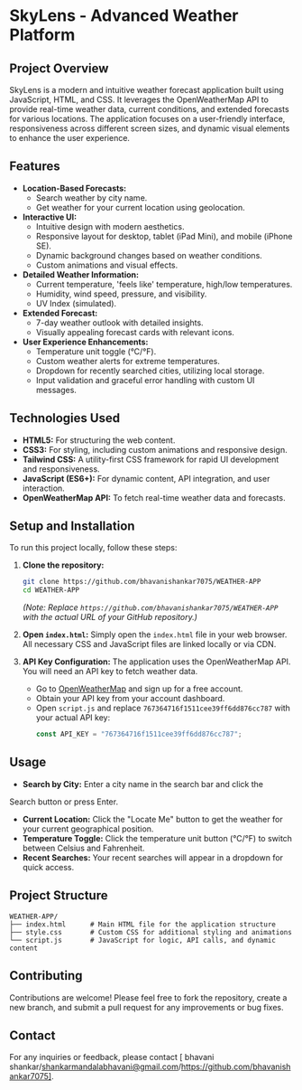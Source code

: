 # SkyLens - Advanced Weather Platform

## Project Overview

SkyLens is a modern and intuitive weather forecast application built using JavaScript, HTML, and CSS. It leverages the OpenWeatherMap API to provide real-time weather data, current conditions, and extended forecasts for various locations. The application focuses on a user-friendly interface, responsiveness across different screen sizes, and dynamic visual elements to enhance the user experience.

## Features

*   **Location-Based Forecasts:**
    *   Search weather by city name.
    *   Get weather for your current location using geolocation.
*   **Interactive UI:**
    *   Intuitive design with modern aesthetics.
    *   Responsive layout for desktop, tablet (iPad Mini), and mobile (iPhone SE).
    *   Dynamic background changes based on weather conditions.
    *   Custom animations and visual effects.
*   **Detailed Weather Information:**
    *   Current temperature, 'feels like' temperature, high/low temperatures.
    *   Humidity, wind speed, pressure, and visibility.
    *   UV Index (simulated).
*   **Extended Forecast:**
    *   7-day weather outlook with detailed insights.
    *   Visually appealing forecast cards with relevant icons.
*   **User Experience Enhancements:**
    *   Temperature unit toggle (°C/°F).
    *   Custom weather alerts for extreme temperatures.
    *   Dropdown for recently searched cities, utilizing local storage.
    *   Input validation and graceful error handling with custom UI messages.

## Technologies Used

*   **HTML5:** For structuring the web content.
*   **CSS3:** For styling, including custom animations and responsive design.
*   **Tailwind CSS:** A utility-first CSS framework for rapid UI development and responsiveness.
*   **JavaScript (ES6+):** For dynamic content, API integration, and user interaction.
*   **OpenWeatherMap API:** To fetch real-time weather data and forecasts.

## Setup and Installation

To run this project locally, follow these steps:

1.  **Clone the repository:**
    ```bash
    git clone https://github.com/bhavanishankar7075/WEATHER-APP
    cd WEATHER-APP
    ```
    *(Note: Replace `https://github.com/bhavanishankar7075/WEATHER-APP` with the actual URL of your GitHub repository.)*

2.  **Open `index.html`:**
    Simply open the `index.html` file in your web browser. All necessary CSS and JavaScript files are linked locally or via CDN.

3.  **API Key Configuration:**
    The application uses the OpenWeatherMap API. You will need an API key to fetch weather data. 
    *   Go to [OpenWeatherMap](https://openweathermap.org/) and sign up for a free account.
    *   Obtain your API key from your account dashboard.
    *   Open `script.js` and replace `767364716f1511cee39ff6dd876cc787` with your actual API key:
        ```javascript
        const API_KEY = "767364716f1511cee39ff6dd876cc787"; 
        ```

## Usage

*   **Search by City:** Enter a city name in the search bar and click the 


Search button or press Enter.
*   **Current Location:** Click the "Locate Me" button to get the weather for your current geographical position.
*   **Temperature Toggle:** Click the temperature unit button (°C/°F) to switch between Celsius and Fahrenheit.
*   **Recent Searches:** Your recent searches will appear in a dropdown for quick access.

## Project Structure

```
WEATHER-APP/
├── index.html      # Main HTML file for the application structure
├── style.css       # Custom CSS for additional styling and animations
└── script.js       # JavaScript for logic, API calls, and dynamic content
```

## Contributing

Contributions are welcome! Please feel free to fork the repository, create a new branch, and submit a pull request for any improvements or bug fixes.

## Contact

For any inquiries or feedback, please contact [ bhavani shankar/shankarmandalabhavani@gmail.com/https://github.com/bhavanishankar7075].